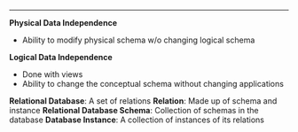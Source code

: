 ***
**Physical Data Independence**
* Ability to modify physical schema w/o changing logical schema

**Logical Data Independence**
* Done with views
* Ability to change the conceptual schema without changing applications

**Relational Database**: A set of relations
**Relation**: Made up of schema and instance
**Relational Database Schema**: Collection of schemas in the database
**Database Instance**: A collection of instances of its relations